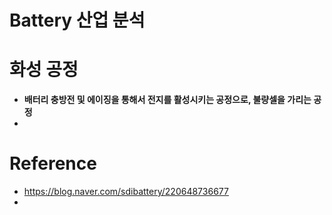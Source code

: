 # Battery 산업 분석

# 화성 공정
- **배터리 충방전 및 에이징을 통해서 전지를 활성시키는 공정으로, 불량셀을 가리는 공정**
- 

# Reference
- https://blog.naver.com/sdibattery/220648736677
- 
